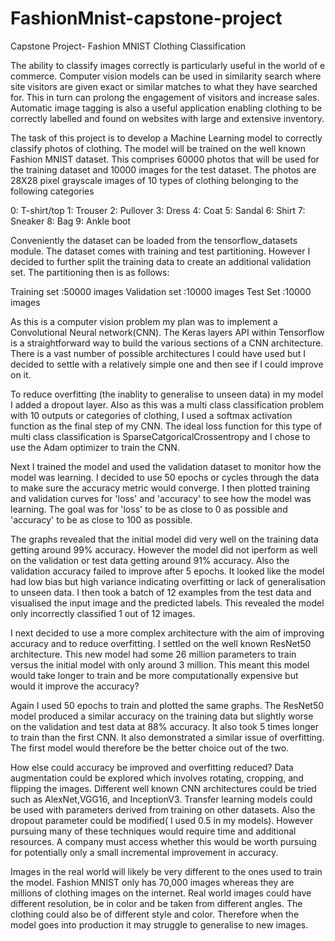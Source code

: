 # FashionMnist-capstone-project
Capstone Project- Fashion MNIST Clothing Classification


 The ability to classify images correctly is particularly useful in the world of e commerce. Computer vision models can be used in similarity search where site visitors are given exact or similar matches to what they have searched for. This in turn can prolong the engagement of visitors and increase sales. Automatic image tagging is also a useful application enabling clothing to be correctly labelled and found on websites with large and extensive inventory.

The task of this project is to develop a Machine Learning model to correctly classify photos of clothing.
The model will be trained on the well known Fashion MNIST dataset. This comprises 60000 photos that will be used for the training dataset and 10000 images for the test dataset. The photos are 28X28 pixel grayscale images of 10 types of clothing belonging to the following categories 

0: T-shirt/top
1: Trouser
2: Pullover
3: Dress
4: Coat
5: Sandal
6: Shirt
7: Sneaker
8: Bag
9: Ankle boot


Conveniently the dataset can be loaded from the tensorflow_datasets module. The dataset comes with training and test partitioning. However I decided to further split the training data to create an additional validation set. The partitioning then is as follows:

Training set :50000 images
Validation set :10000 images
Test Set :10000 images

As this is a computer vision problem my plan was to implement a Convolutional Neural network(CNN). The Keras layers API within Tensorflow is a straightforward way to build the various sections of a CNN architecture. There is a vast number of possible architectures I could have used but I decided to settle with a relatively simple one and then see if I could improve on it.

To reduce overfitting (the inablity to generalise to unseen data) in my model I added a dropout layer. Also as this was a multi class classification problem with 10 outputs or categories of clothing, I used a softmax activation function as the final step of my CNN. The ideal loss function for this type of multi class classification is SparseCatgoricalCrossentropy and I chose to use the Adam optimizer to train the CNN. 

Next I trained the model and used the validation dataset to monitor how the model was learning. 
I decided to use 50 epochs or cycles through the data to make sure the accuracy metric would converge. I then plotted training and validation curves for 'loss' and 'accuracy' to see how the model was learning. The goal was for 'loss' to be as close to 0 as possible and 'accuracy' to be as close to 100 as possible.

The graphs revealed that the initial model did very well on the training data getting around 99% accuracy. However the model did not iperform as well on the validation or test data getting around 91% accuracy. Also the validation accuracy failed to improve after 5 epochs. It looked like the model had low bias but high variance indicating overfitting or lack of generalisation to unseen data.  I then took a batch of 12 examples from the test data and visualised the input image and the predicted labels. This revealed the model only incorrectly classified 1 out of 12 images.

I next decided to use a more complex architecture with the aim of improving accuracy and to reduce overfitting. I settled on the well known ResNet50 architecture. This new model had some 26 million parameters to train versus the initial model with only around 3 million. This meant this model would take longer to train and be more computationally expensive but would it improve the accuracy?

Again I used 50 epochs to train and plotted the same graphs. The ResNet50 model produced a similar accuracy on the training data but slightly worse on the validation and test data at 88% accuracy. It also took 5 times longer to train than the first CNN. It also demonstrated a similar issue of overfitting. The first model would therefore be the better choice out of the two.

How else could accuracy be improved and overfitting reduced? Data augmentation could be explored which involves rotating, cropping, and flipping the images. Different well known CNN architectures could be tried such as AlexNet,VGG16, and InceptionV3. Transfer learning models could be used with parameters derived from training on other datasets. Also the dropout parameter could be modified( I used 0.5 in my models). However pursuing many of these techniques would require time and additional resources. A company must access whether this would be worth pursuing for potentially only a small incremental improvement in accuracy.

Images in the real world will likely be very different to the ones used to train the model. Fashion MNIST only has 70,000 images whereas they are millions of clothing images on the internet. Real world images could have different resolution, be in color and be taken from different angles. The clothing could also be of different style and color. Therefore when the model goes into production it may struggle to generalise to new images.

